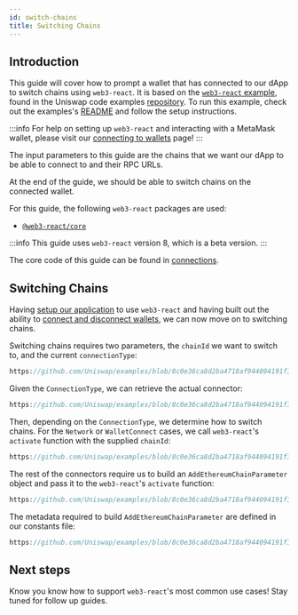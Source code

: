 ```yaml
---
id: switch-chains
title: Switching Chains
---     
```


## Introduction

This guide will cover how to prompt a wallet that has connected to our dApp to switch chains using `web3-react`. It is based on the [`web3-react` example](https://github.com/Uniswap/examples/tree/main/web3-react), found in the Uniswap code examples [repository](https://github.com/Uniswap/examples). To run this example, check out the examples's [README](https://github.com/Uniswap/examples/blob/main/web3-react/README.md) and follow the setup instructions.


:::info
For help on setting up `web3-react` and interacting with a MetaMask wallet, please visit our [connecting to wallets](./01-connect-wallet.md) page!
:::


The input parameters to this guide are the chains that we want our dApp to be able to connect to and their RPC URLs.

At the end of the guide, we should be able to switch chains on the connected wallet.

For this guide, the following `web3-react` packages are used:

- [`@web3-react/core`](https://www.npmjs.com/package/@web3-react/core)

:::info
This guide uses `web3-react` version 8, which is a beta version.
:::

The core code of this guide can be found in [connections](https://github.com/Uniswap/examples/blob/feat/web3-react/web3-react/src/libs/connections.ts).

## Switching Chains

Having [setup our application](./01-connect-wallet.md) to use `web3-react` and having built out the ability to [connect and disconnect wallets](./02-connectors.md), we can now move on to switching chains.

Switching chains requires two parameters, the `chainId` we want to switch to, and the current `connectionType`:

```typescript reference title="Defining the function" referenceLinkText="View on GitHub" customStyling
https://github.com/Uniswap/examples/blob/8c0e36ca8d2ba4718af944094191f39da62a9c5c/web3-react/src/libs/connections.ts#L64
```

Given the `ConnectionType`, we can retrieve the actual connector:

```typescript reference title="Retrieving the connector" referenceLinkText="View on GitHub" customStyling
https://github.com/Uniswap/examples/blob/8c0e36ca8d2ba4718af944094191f39da62a9c5c/web3-react/src/libs/connections.ts#L69
```

Then, depending on the `ConnectionType`, we determine how to switch chains. For the `Network` or `WalletConnect` cases, we call `web3-react`'s `activate` function with the supplied `chainId`:

```typescript reference title="Switching chains for Network and WalletConnect" referenceLinkText="View on GitHub" customStyling
https://github.com/Uniswap/examples/blob/8c0e36ca8d2ba4718af944094191f39da62a9c5c/web3-react/src/libs/connections.ts#L71-L74
```

The rest of the connectors require us to build an `AddEthereumChainParameter` object and pass it to the `web3-react`'s `activate` function:

```typescript reference title="Switching chains the other Connectors" referenceLinkText="View on GitHub" customStyling
https://github.com/Uniswap/examples/blob/8c0e36ca8d2ba4718af944094191f39da62a9c5c/web3-react/src/libs/connections.ts#L77-L84
```

The metadata required to build `AddEthereumChainParameter`  are defined in our constants file:
    
```typescript reference title="Defining the chain parameters" referenceLinkText="View on GitHub" customStyling
https://github.com/Uniswap/examples/blob/8c0e36ca8d2ba4718af944094191f39da62a9c5c/web3-react/src/libs/constants.ts#L27-L40
```

## Next steps

Know you know how to support `web3-react`'s most common use cases! Stay tuned for follow up guides.
